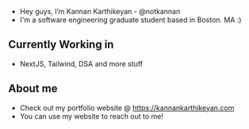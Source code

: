 - Hey guys, I’m Kannan Karthikeyan - @notkannan 
- I'm a software engineering graduate student based in Boston. MA :)
  
## Currently Working in
- NextJS, Tailwind, DSA and more stuff

## About me
- Check out my portfolio website @ https://kannankarthikeyan.com
- You can use my website to reach out to me!

<!---
notkannan/notkannan is a ✨ special ✨ repository because its `README.md` (this file) appears on your GitHub profile.
You can click the Preview link to take a look at your changes.
--->
